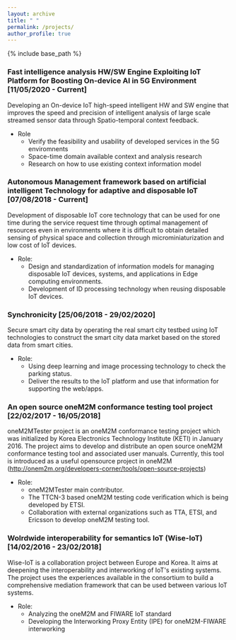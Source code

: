 ```yaml
---
layout: archive
title: " "
permalink: /projects/
author_profile: true
---
```


{% include base_path %}

### Fast intelligence analysis HW/SW Engine Exploiting IoT Platform for Boosting On-device AI in 5G Environment [11/05/2020 - Current]
Developing an On-device IoT high-speed intelligent HW and SW engine that improves the speed and precision of intelligent analysis of large scale streamed sensor data through Spatio-temporal context feedback.
* Role
  * Verify the feasibility and usability of developed services in the 5G enviromnents
  * Space-time domain available context and analysis research
  * Research on how to use existing context information model

### Autonomous Management framework based on artificial intelligent Technology for adaptive and disposable IoT [07/08/2018 - Current]
Development of disposable IoT core technology that can be used for one time during the service request time through optimal management of resources even in environments where it is difficult to obtain detailed sensing of physical space and collection through microminiaturization and low cost of IoT devices.
 * Role:
   * Design and standardization of information models for managing disposable IoT devices, systems, and applications in Edge computing environments.
   * Development of ID processing technology when reusing disposable IoT devices.


### Synchronicity [25/06/2018 - 29/02/2020]
Secure smart city data by operating the real smart city testbed using IoT technologies to construct the smart city data market based on the stored data from smart cities.
 * Role:
   * Using deep learning and image processing technology to check the parking status.
   * Deliver the results to the IoT platform and use that information for supporting the web/apps.


### An open source oneM2M conformance testing tool project [22/02/2017 - 16/05/2018]
oneM2MTester project is an oneM2M conformance testing project which was initialized by Korea Electronics Technology Institute (KETI) in January 2016. The project aims to develop and distribute an open source oneM2M conformance testing tool and associated user manuals. Currently, this tool is introduced as a useful opensource project in oneM2M (http://onem2m.org/developers-corner/tools/open-source-projects)
 * Role:
   * oneM2MTester main contributor.
   * The TTCN-3 based oneM2M testing code verification which is being developed by ETSI.
   * Collaboration with external organizations such as TTA, ETSI, and Ericsson to develop oneM2M testing tool.


### Wolrdwide interoperability for semantics IoT (Wise-IoT) [14/02/2016 - 23/02/2018]
Wise-IoT is a collaboration project between Europe and Korea. It aims at deepening the interoperability and interworking of IoT's existing systems. The project uses the experiences available in the consortium to build a comprehensive mediation framework that can be used between various IoT systems.
  * Role:
    * Analyzing the oneM2M and FIWARE IoT standard
    * Developing the Interworking Proxy Entity (IPE) for oneM2M-FIWARE interworking
